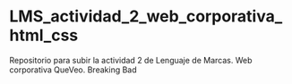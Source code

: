 # LMS_actividad_2_web_corporativa_html_css
Repositorio para subir la actividad 2 de Lenguaje de Marcas. Web corporativa QueVeo. Breaking Bad
